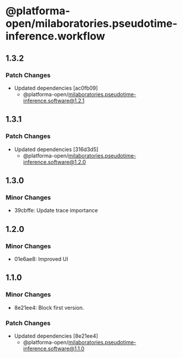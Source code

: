 # @platforma-open/milaboratories.pseudotime-inference.workflow

## 1.3.2

### Patch Changes

- Updated dependencies [ac0fb09]
  - @platforma-open/milaboratories.pseudotime-inference.software@1.2.1

## 1.3.1

### Patch Changes

- Updated dependencies [316d3d5]
  - @platforma-open/milaboratories.pseudotime-inference.software@1.2.0

## 1.3.0

### Minor Changes

- 39cbffe: Update trace importance

## 1.2.0

### Minor Changes

- 01e6ae8: Improved UI

## 1.1.0

### Minor Changes

- 8e21ee4: Block first version.

### Patch Changes

- Updated dependencies [8e21ee4]
  - @platforma-open/milaboratories.pseudotime-inference.software@1.1.0

